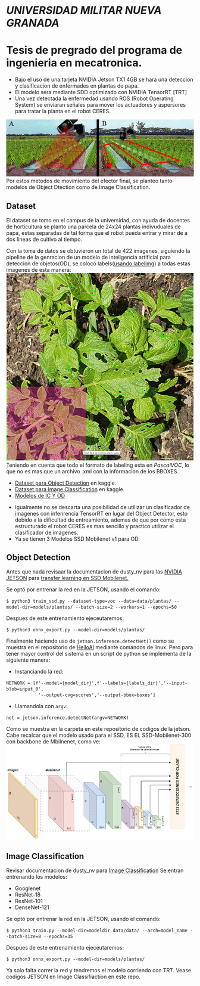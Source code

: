# *UNIVERSIDAD MILITAR NUEVA GRANADA*
# **Tesis de pregrado del programa de ingenieria en mecatronica.**

- Bajo el uso de una tarjeta NVIDIA Jetson TX1 4GB se hara una deteccion y clasificacion de enfermades en plantas de papa.
- El modelo sera mediante SDD optimizado con NVIDIA TensorRT [TRT]
- Una vez detectada la enfermedad usando ROS (Robot Operating System) se enviaran señales para mover los actuadores y aspersores para tratar la planta en el robot CERES.

![Image text](https://github.com/julian998-dot/detector_enfermedades/blob/main/ignore/Metodos.jpg)
Por estos metodos de movimiento del efector final, se planteo tanto modelos de Object Dtection como de Image Classification.
## Dataset
El dataset se tomo en el campus de la universidad, con ayuda de docentes de horticultura se planto una parcela de 24x24 plantas indivuduales de papa, estas separadas de tal forma que el robot pueda entrar y mirar de a dos lineas de cultivo al tiempo.

Con la toma de datos se obtuvieron un total de 422 imagenes, siguiendo la pipeline de la genracion de un modelo de inteligencia artificial para deteccion de objetos(OD), se colocó labels([usando labelimg](https://tzutalin.github.io/labelImg/)) a todas estas imagenes de esta manera:
![Image text](https://github.com/julian998-dot/detector_enfermedades/blob/main/ignore/labeling_sample.jpeg)
Teniendo en cuenta que todo el formato de labeling esta en *PascalVOC*, lo que no es mas que un archivo .xml con la informacion de los BBOXES.
- [Dataset para Object Detection](https://www.kaggle.com/datasets/juliancortes2/potato-leaf-disease-pascal-voc) en kaggle.
- [Dataset para Image Classification](https://www.kaggle.com/datasets/juliancortes2/potato-disease-img-classif) en kaggle.
- [Modelos de IC Y OD](https://drive.google.com/drive/folders/1d9LU0QUzlrc7GFfrI9ZlOxZnBm81Ozwk?usp=sharing)


* Igualmente no se descarta una posibilidad de utilizar un clasificador de imagenes con infenrencia TensorRT en lugar del Object Detector, esto debido a la dificultad de entreamiento, ademas de que por como esta estructurado el robot CERES es mas sencillo y practico utilizar el clasificador de imagenes.
* Ya se tienen 3 Modelos SSD Mobilenet v1 para OD.
## Object Detection

Antes que nada revisaar la documentacion de dusty_nv para las [NVIDIA JETSON](https://github.com/dusty-nv/jetson-inference) para [transfer learning en SSD Mobilenet.](https://github.com/dusty-nv/jetson-inference/blob/master/docs/pytorch-ssd.md)

Se optó por entrenar la red en la JETSON, usando el comando:
```
$ python3 train_ssd.py --dataset-type=voc --data=data/plantas/ --model-dir=models/plantas/ --batch-size=2 --workers=1 --epochs=50
```
Despues de este entrenamiento ejeceutaremos:
```
$ python3 onnx_export.py --model-dir=models/plantas/
```
Finalmente haciendo uso de `jetson.inference.detectNet()` como se muestra en el repositorio de [HelloAI](https://github.com/dusty-nv/jetson-inference) mediante comandos de linux.
Pero para tener mayor control del sistema en un script de python se implementa de la siguiente manera:

- Instanciando la red:
```
NETWORK = [f'--model={model_dir}',f'--labels={labels_dir}','--input-blob=input_0',
            '--output-cvg=scores','--output-bbox=boxes']
```
- Llamandola con `argv`:
```
net = jetson.inference.detectNet(argv=NETWORK)

```
Como se muestra en la carpeta en este repositorio de codigos de la jetson.
Cabe recalcar que el modelo usado para el SSD, ES EL SSD-Mobilenet-300 con backbone de Mbilnenet, como ve:
![Image text](https://github.com/julian998-dot/detector_enfermedades/blob/main/ignore/SSD_MOBILENETV1.drawio.png)
## Image Classification
Revisar documentacion de dusty_nv para [Image Classification](https://github.com/dusty-nv/jetson-inference/blob/master/docs/imagenet-camera.md)
Se entran entrenando los modelos:
- Googlenet
- ResNet-18
- ResNet-101
- DenseNet-121

Se optó por entrenar la red en la JETSON, usando el comando:
```
$ python3 train.py --model-dir=modeldir data/data/ --arch=model_name --batch-size=8 --epochs=35
```
Despues de este entrenamiento ejeceutaremos:
```
$ python3 onnx_export.py --model-dir=models/plantas/
```
Ya solo falta correr la red y tendremos el modelo corriendo con TRT.
Vease codigos JETSON en Image Classifiaction en este repo.
